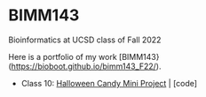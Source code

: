 # BIMM143
Bioinformatics at UCSD class of Fall 2022

Here is a portfolio of my work [BIMM143}(https://bioboot.github.io/bimm143_F22/).

- Class 10: [Halloween Candy Mini Project]() | [code]
